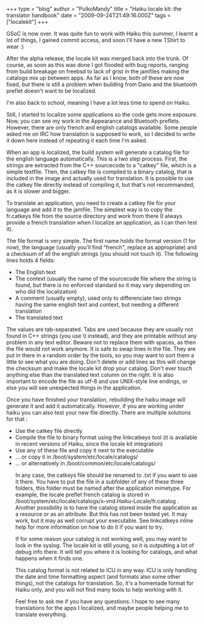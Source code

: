 +++
type = "blog"
author = "PulkoMandy"
title = "Haiku locale kit: the translator handbook"
date = "2009-09-24T21:49:16.000Z"
tags = ["localekit"]
+++

GSoC is now over. It was quite fun to work with Haiku this summer, I learnt a lot of things, I gained commit access, and soon I'll have a new TShirt to wear :)

After the alpha release, the locale kit was merged back into the trunk. Of course, as soon as this was done I got flooded with bug reports, ranging from build breakage on freebsd to lack of grist in the jamfiles making the catalogs mix up between apps. As far as I know, both of these are now fixed, but there is still a problem when building from Dano and the bluetooth preflet doesn't want to be localized.
<!--break-->
I'm also back to school, meaning I have a lot less time to spend on Haiku.

Still, I started to localize some applications so the code gets more exposure. Now, you can see my work in the Appearance and Bluetooth preflets. However, there are only french and english catalogs available. Some people asked me on IRC how translation is supposed to work, so I decided to write it down here instead of repeating it each time I'm asked.

When an app is localized, the build system will generate a catalog file for the english language automatically. This is a two step process. First, the strings are extracted from the C++ sourcecode to a "catkey" file, which is a simple textfile. Then, the catkey file is compiled to a binary catalog, that is included in the image and actually used for translation. It is possible to use the catkey file directly instead of compiling it, but that's not recommanded, as it is slower and bigger.

To translate an application, you need to create a catkey file for your language and add it to the jamfile. The simplest way is to copy the fr.catkeys file from the source directory and work from there (I always provide a french translation when I localize an application, as I can then test it).

The file format is very simple. The first name holds the format version (1 for now), the language (usually you'll find "french", replace as appropriate) and a checksum of all the english strings (you should not touch it).
The following lines holds 4 fields:
<ul>
 <li>The English text</li>
 <li>The context (usually the name of the sourcecode file where the string is found, but there is no enforced standard so it may vary depending on who did the localization)</li>
 <li>A comment (usually empty), used only to differenciate two strings having the same english text and context, but needing a different translation</li>
 <li>The translated text</li>
</ul> 

The values are tab-separated. Tabs are used because they are usually not found in C++ strings (you use \t instead), and they are printable without any problem in any text editor. Beware not to replace them with spaces, as then the file would not work anymore. It is safe to swap lines in the file. They are put in there in a random order by the tools, so you may want to sort them a little to see what you are doing. Don't delete or add lines as this will change the checksum and make the locale kit drop your catalog. Don't ever touch anything else than the translated text column on the right. It is also important to encode the file as utf-8 and use UNIX-style line endings, or else you will see unexpected things in the application.

Once you have finished your translation, rebuilding the haiku image will generate it and add it automatically. However, if you are working under haiku you can also test your new file directly. There are multiple solutions for that :
<ul>
<li>Use the catkey file directly</li>
<li>Compile the file to binary format using the linkcatkeys tool (it is available in recent versions of Haiku, since the locale kit integration)</li>
<li>Use any of these file and copy it next to the executable</li>
<li>... or copy it in /boot/system/etc/locale/catalogs/</li>
<li>... or alternatively in /boot/common/etc/locale/catalogs/</li>

In any case, the catkeys file should be renamed to .txt if you want to use it there.
You have to put the file in a subfolder of any of these three folders, this folder must be named after the application mimetype. For example, the locale preflet french catalog is stored in /boot/system/etc/locale/catalogs/x-vnd.Haiku-Locale/fr.catalog .
Another possibility is to have the catalog stored inside the application as a resource or as an attribute. But this has not been tested yet. It may work, but it may as well corrupt your executable. See linkcatkeys inline help for more information on how to do it if you want to try.

If for some reason your catalog is not working well, you may want to look in the syslog. The locale kit is still young, so it is outputting a lot of debug info there. It will tell you where it is looking for catalogs, and what happens when it finds one.

This catalog format is not related to ICU in any way. ICU is only handling the date and time formatting aspect (and formats also some other things), not the catalogs for translation. So, it's a homemade format for Haiku only, and you will not find many tools to help working with it.

Feel free to ask me if you have any questions. I hope to see many translations for the apps I localized, and maybe people helping me to translate everything.